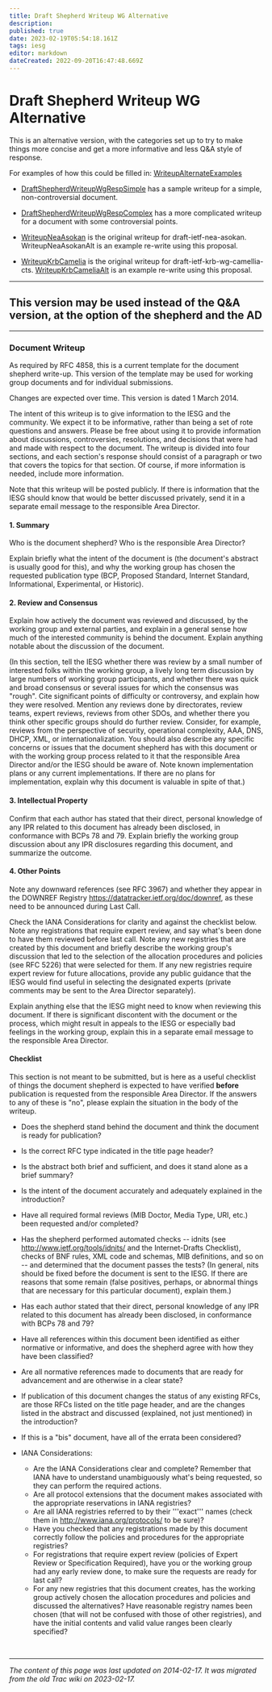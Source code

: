 ```yaml
---
title: Draft Shepherd Writeup WG Alternative
description: 
published: true
date: 2023-02-19T05:54:18.161Z
tags: iesg
editor: markdown
dateCreated: 2022-09-20T16:47:48.669Z
---
```


# Draft Shepherd Writeup WG Alternative
This is an alternative version, with the categories set up to try to make things more concise and get a more informative and less Q&A style of response.

For examples of how this could be filled in: [WriteupAlternateExamples](/group/iesg/WriteupAlternateExamples)

 * [DraftShepherdWriteupWgRespSimple](/group/iesg/DraftShepherdWriteupWgRespSimple) has a sample writeup for a simple, non-controversial document.
 * [DraftShepherdWriteupWgRespComplex](/group/iesg/DraftShepherdWriteupWgRespComplex) has a more complicated writeup for a document with some controversial points.

 * [WriteupNeaAsokan](/group/iesg/WriteupNeaAsokan) is the original writeup for draft-ietf-nea-asokan.  WriteupNeaAsokanAlt is an example re-write using this proposal.
 * [WriteupKrbCamelia](/group/iesg/WriteupKrbCamelia) is the original writeup for draft-ietf-krb-wg-camellia-cts.  [WriteupKrbCameliaAlt](/group/iesg/WriteupKrbCameliaAlt) is an example re-write using this proposal.

-------------------
## This version may be used instead of the Q&A version, at the option of the shepherd and the AD 
-------------------

### Document Writeup 

As required by RFC 4858, this is a current template for the document shepherd write-up.  This version of the template may be used for working group documents and for individual submissions.

Changes are expected over time. This version is dated 1 March 2014.

The intent of this writeup is to give information to the IESG and the community.  We expect it to be informative, rather than being a set of rote questions and answers.  Please be free about using it to provide information about discussions, controversies, resolutions, and decisions that were had and made with respect to the document.  The writeup is divided into four sections, and each section's response should consist of a paragraph or two that covers the topics for that section.  Of course, if more information is needed, include more information.

Note that this writeup will be posted publicly.  If there is information that the IESG should know that would be better discussed privately, send it in a separate email message to the responsible Area Director.

#### 1. Summary 

  Who is the document shepherd? Who is the responsible Area Director?

  Explain briefly what the intent of the document is (the document's abstract is usually good for this), and why the working group has chosen the requested publication type (BCP, Proposed Standard, Internet Standard, Informational, Experimental, or Historic).  

#### 2. Review and Consensus 

  Explain how actively the document was reviewed and discussed, by the working group and external parties, and explain in a general sense how much of the interested community is behind the document.  Explain anything notable about the discussion of the document.

  (In this section, tell the IESG whether there was review by a small number of interested folks within the working group, a lively long term discussion by large numbers of working group participants, and whether there was quick and broad consensus or several issues for which the consensus was "rough".  Cite significant points of difficulty or controversy, and explain how they were resolved.  Mention any reviews done by directorates, review teams, expert reviews, reviews from other SDOs, and whether there you think other specific groups should do further review. Consider, for example, reviews from the perspective of security, operational complexity, AAA, DNS, DHCP, XML, or internationalization. You should also describe any specific concerns or issues that the document shepherd has with this document or with the working group process related to it that the responsible Area Director and/or the IESG should be aware of.  Note known implementation plans or any current implementations.  If there are no plans for implementation, explain why this document is valuable in spite of that.)

#### 3. Intellectual Property 

  Confirm that each author has stated that their direct, personal knowledge of any IPR related to this document has already been disclosed, in conformance with BCPs 78 and 79.  Explain briefly the working group discussion about any IPR disclosures regarding this document, and summarize the outcome.

#### 4. Other Points 

  Note any downward references (see RFC 3967) and whether they appear in the DOWNREF Registry https://datatracker.ietf.org/doc/downref, as these need to be announced during Last Call.

  Check the IANA Considerations for clarity and against the checklist below.  Note any registrations that require expert review, and say what's been done to have them reviewed before last call.  Note any new registries that are created by this document and briefly describe the working group's discussion that led to the selection of the allocation procedures and policies (see RFC 5226) that were selected for them.  If any new registries require expert review for future allocations, provide any public guidance that the IESG would find useful in selecting the designated experts (private comments may be sent to the Area Director separately).

  Explain anything else that the IESG might need to know when reviewing this document.  If there is significant discontent with the document or the process, which might result in appeals to the IESG or especially bad feelings in the working group, explain this in a separate email message to the responsible Area Director.


#### Checklist

This section is not meant to be submitted, but is here as a useful checklist of things the document shepherd is expected to have verified **before** publication is requested from the responsible Area Director.  If the answers to any of these is "no", please explain the situation in the body of the writeup.

 * Does the shepherd stand behind the document and think the document is ready for publication?

 * Is the correct RFC type indicated in the title page header?

 * Is the abstract both brief and sufficient, and does it stand alone as a brief summary?

 * Is the intent of the document accurately and adequately explained in the introduction?

 * Have all required formal reviews (MIB Doctor, Media Type, URI, etc.) been requested and/or completed?

 * Has the shepherd performed automated checks -- idnits (see http://www.ietf.org/tools/idnits/ and the Internet-Drafts Checklist), checks of BNF rules, XML code and schemas, MIB definitions, and so on -- and determined that the document passes the tests?  (In general, nits should be fixed before the document is sent to the IESG. If there are reasons that some remain (false positives, perhaps, or abnormal things that are necessary for this particular document), explain them.)

 * Has each author stated that their direct, personal knowledge of any IPR related to this document has already been disclosed, in conformance with BCPs 78 and 79?

 * Have all references within this document been identified as either normative or informative, and does the shepherd agree with how they have been classified?

 * Are all normative references made to documents that are ready for advancement and are otherwise in a clear state?

 * If publication of this document changes the status of any existing RFCs, are those RFCs listed on the title page header, and are the changes listed in the abstract and discussed (explained, not just mentioned) in the introduction?

 * If this is a "bis" document, have all of the errata been considered?

 * IANA Considerations:
   * Are the IANA Considerations clear and complete?  Remember that IANA have to understand unambiguously what's being requested, so they can perform the required actions.
   * Are all protocol extensions that the document makes associated with the appropriate reservations in IANA registries?
   * Are all IANA registries referred to by their '''exact''' names (check them in http://www.iana.org/protocols/ to be sure)?
   * Have you checked that any registrations made by this document correctly follow the policies and procedures for the appropriate registries?
   * For registrations that require expert review (policies of Expert Review or Specification Required), have you or the working group had any early review done, to make sure the requests are ready for last call?
   * For any new registries that this document creates, has the working group actively chosen the allocation procedures and policies and discussed the alternatives?  Have reasonable registry names been chosen (that will not be confused with those of other registries), and have the initial contents and valid value ranges been clearly specified?
   
   
 &nbsp;
&nbsp;
&nbsp;

---

*The content of this page was last updated on 2014-02-17. It was migrated from the old Trac wiki on 2023-02-17.*